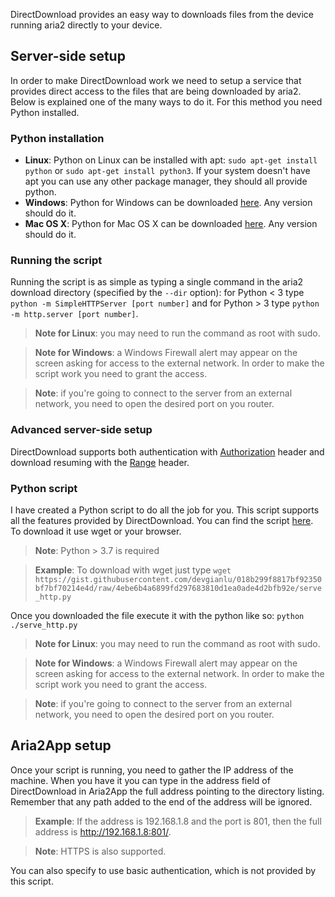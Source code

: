 DirectDownload provides an easy way to downloads files from the device running aria2 directly to your device.

## Server-side setup
In order to make DirectDownload work we need to setup a service that provides direct access to the files that are being downloaded by aria2. Below is explained one of the many ways to do it. For this method you need Python installed. 

### Python installation
- **Linux**: Python on Linux can be installed with apt: `sudo apt-get install python` or `sudo apt-get install python3`. If your system doesn't have apt you can use any other package manager, they should all provide python. 
- **Windows**: Python for Windows can be downloaded [here](https://www.python.org/downloads/windows/). Any version should do it. 
- **Mac OS X**: Python for Mac OS X can be downloaded [here](https://www.python.org/downloads/mac-osx/). Any version should do it. 

### Running the script
Running the script is as simple as typing a single command in the aria2 download directory (specified by the `--dir` option): for Python < 3 type `python -m SimpleHTTPServer [port number]` and for Python > 3 type `python -m http.server [port number]`. 

>**Note for Linux**: you may need to run the command as root with sudo.

>**Note for Windows**: a Windows Firewall alert may appear on the screen asking for access to the external network. In order to make the script work you need to grant the access.

>**Note**: if you're going to connect to the server from an external network, you need to open the desired port on you router.

### Advanced server-side setup
DirectDownload supports both authentication with [Authorization](https://developer.mozilla.org/en-US/docs/Web/HTTP/Authentication) header and download resuming with the [Range](https://developer.mozilla.org/en-US/docs/Web/HTTP/Range_requests) header. 

### Python script
I have created a Python script to do all the job for you. This script supports all the features provided by DirectDownload. You can find the script [here](https://gist.github.com/devgianlu/018b299f8817bf92350bf7bf70214e4d). To download it use wget or your browser. 

>**Note**: Python > 3.7 is required

>**Example**: To download with wget just type `wget https://gist.githubusercontent.com/devgianlu/018b299f8817bf92350bf7bf70214e4d/raw/4ebe6b4a6899fd297683810d1ea0ade4d2bfb92e/serve_http.py`

Once you downloaded the file execute it with the python like so: `python ./serve_http.py`

>**Note for Linux**: you may need to run the command as root with sudo.

>**Note for Windows**: a Windows Firewall alert may appear on the screen asking for access to the external network. In order to make the script work you need to grant the access.

>**Note**: if you're going to connect to the server from an external network, you need to open the desired port on you router.

## Aria2App setup
Once your script is running, you need to gather the IP address of the machine. When you have it you can type in the address field of DirectDownload in Aria2App the full address pointing to the directory listing. Remember that any path added to the end of the address will be ignored.

>**Example**: If the address is 192.168.1.8 and the port is 801, then the full address is http://192.168.1.8:801/.

>**Note**: HTTPS is also supported.

You can also specify to use basic authentication, which is not provided by this script.